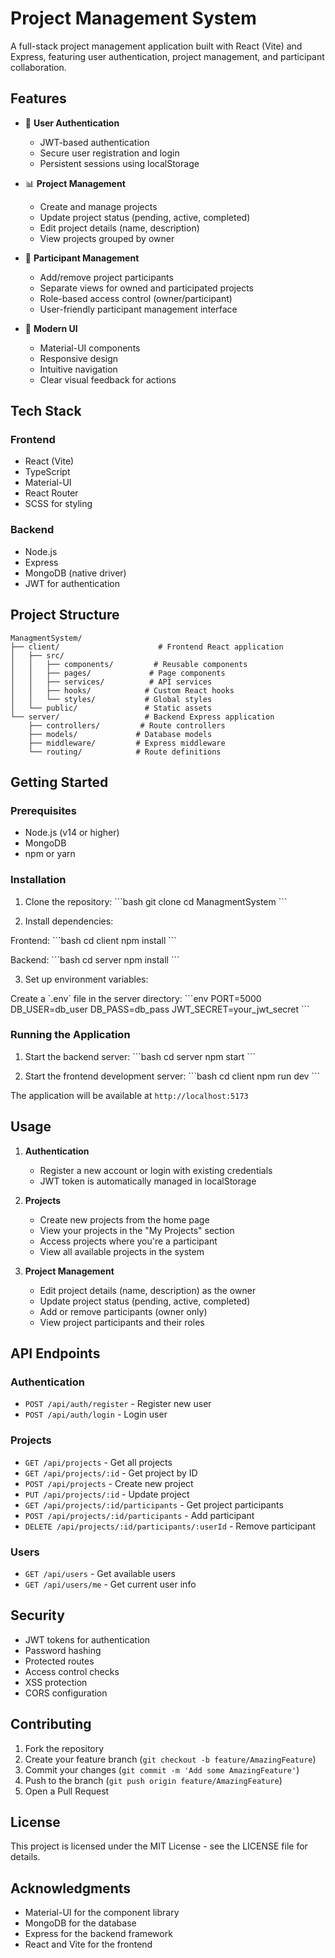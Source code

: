 # Project Management System

A full-stack project management application built with React (Vite) and Express, featuring user authentication, project management, and participant collaboration.

## Features

- 🔐 **User Authentication**
  - JWT-based authentication
  - Secure user registration and login
  - Persistent sessions using localStorage

- 📊 **Project Management**
  - Create and manage projects
  - Update project status (pending, active, completed)
  - Edit project details (name, description)
  - View projects grouped by owner

- 👥 **Participant Management**
  - Add/remove project participants
  - Separate views for owned and participated projects
  - Role-based access control (owner/participant)
  - User-friendly participant management interface

- 🎨 **Modern UI**
  - Material-UI components
  - Responsive design
  - Intuitive navigation
  - Clear visual feedback for actions

## Tech Stack

### Frontend
- React (Vite)
- TypeScript
- Material-UI
- React Router
- SCSS for styling

### Backend
- Node.js
- Express
- MongoDB (native driver)
- JWT for authentication

## Project Structure

```
ManagmentSystem/
├── client/                      # Frontend React application
│   ├── src/
│   │   ├── components/         # Reusable components
│   │   ├── pages/             # Page components
│   │   ├── services/          # API services
│   │   ├── hooks/            # Custom React hooks
│   │   └── styles/           # Global styles
│   └── public/               # Static assets
└── server/                   # Backend Express application
    ├── controllers/         # Route controllers
    ├── models/             # Database models
    ├── middleware/         # Express middleware
    └── routing/            # Route definitions
```

## Getting Started

### Prerequisites
- Node.js (v14 or higher)
- MongoDB
- npm or yarn

### Installation

1. Clone the repository:
\`\`\`bash
git clone <repository-url>
cd ManagmentSystem
\`\`\`

2. Install dependencies:

Frontend:
\`\`\`bash
cd client
npm install
\`\`\`

Backend:
\`\`\`bash
cd server
npm install
\`\`\`

3. Set up environment variables:

Create a \`.env\` file in the server directory:
\`\`\`env
PORT=5000
DB_USER=db_user
DB_PASS=db_pass
JWT_SECRET=your_jwt_secret
\`\`\`

### Running the Application

1. Start the backend server:
\`\`\`bash
cd server
npm start
\`\`\`

2. Start the frontend development server:
\`\`\`bash
cd client
npm run dev
\`\`\`

The application will be available at `http://localhost:5173`

## Usage

1. **Authentication**
   - Register a new account or login with existing credentials
   - JWT token is automatically managed in localStorage

2. **Projects**
   - Create new projects from the home page
   - View your projects in the "My Projects" section
   - Access projects where you're a participant
   - View all available projects in the system

3. **Project Management**
   - Edit project details (name, description) as the owner
   - Update project status (pending, active, completed)
   - Add or remove participants (owner only)
   - View project participants and their roles

## API Endpoints

### Authentication
- `POST /api/auth/register` - Register new user
- `POST /api/auth/login` - Login user

### Projects
- `GET /api/projects` - Get all projects
- `GET /api/projects/:id` - Get project by ID
- `POST /api/projects` - Create new project
- `PUT /api/projects/:id` - Update project
- `GET /api/projects/:id/participants` - Get project participants
- `POST /api/projects/:id/participants` - Add participant
- `DELETE /api/projects/:id/participants/:userId` - Remove participant

### Users
- `GET /api/users` - Get available users
- `GET /api/users/me` - Get current user info

## Security

- JWT tokens for authentication
- Password hashing
- Protected routes
- Access control checks
- XSS protection
- CORS configuration

## Contributing

1. Fork the repository
2. Create your feature branch (`git checkout -b feature/AmazingFeature`)
3. Commit your changes (`git commit -m 'Add some AmazingFeature'`)
4. Push to the branch (`git push origin feature/AmazingFeature`)
5. Open a Pull Request

## License

This project is licensed under the MIT License - see the LICENSE file for details.

## Acknowledgments

- Material-UI for the component library
- MongoDB for the database
- Express for the backend framework
- React and Vite for the frontend
